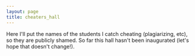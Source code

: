 ```yaml
---
layout: page
title: cheaters_hall
---
```


Here I'll put the names of the students I catch cheating (plagiarizing, etc), so they are publicly shamed. So far this hall hasn't been inaugurated (let's hope that doesn't change!).
